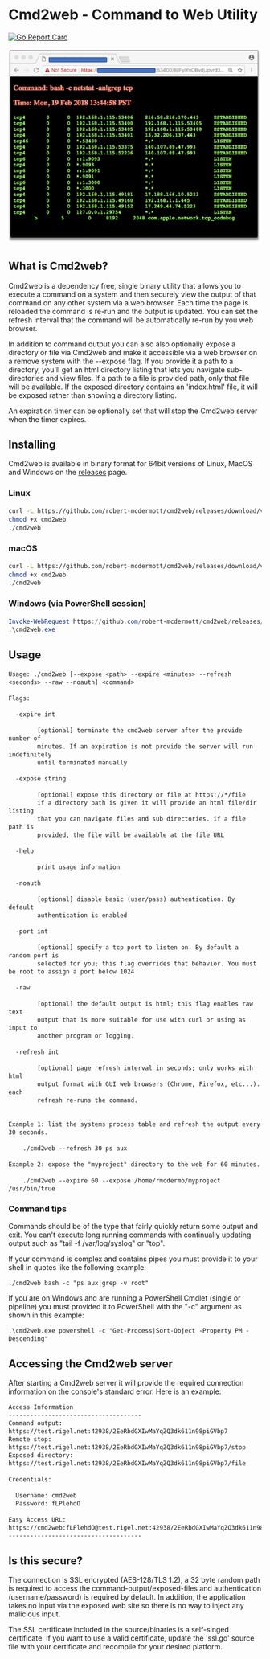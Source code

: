 # Cmd2web - Command to Web Utility
[![Go Report Card](https://goreportcard.com/badge/github.com/robert-mcdermott/cmd2web)](https://goreportcard.com/report/github.com/robert-mcdermott/cmd2web)

![cmd2web example](images/cmd2web-browser.png)


## What is Cmd2web?

Cmd2web is a dependency free, single binary utility that allows you to execute a command on a system and then securely view the output of that command on any other system via a web browser. Each time the page is reloaded the command is re-run and the output is updated. You can set the refresh interval that the command will be automatically re-run by you web browser.  

In addition to command output you can also also optionally expose a directory or file via Cmd2web and make it accessible via a web browser on a remove system with the --expose flag. If you provide it a path to a directory, you'll get an html directory listing that lets you navigate sub-directories and view files. If a path to a file is provided path, only that file will be available. If the exposed directory contains an 'index.html' file, it will be exposed rather than showing a directory listing.

An expiration timer can be optionally set that will stop the Cmd2web server when the timer expires. 

## Installing

Cmd2web is available in binary format for 64bit versions of Linux, MacOS and Windows on the [releases](https://github.com/robert-mcdermott/cmd2web/releases) page. 

### Linux

```bash
curl -L https://github.com/robert-mcdermott/cmd2web/releases/download/v0.1/cmd2web-linux-amd64 -o cmd2web
chmod +x cmd2web
./cmd2web
```

### macOS

```bash
curl -L https://github.com/robert-mcdermott/cmd2web/releases/download/v0.1/cmd2web-macos-amd64 -o cmd2web
chmod +x cmd2web
./cmd2web
```

### Windows (via PowerShell session)

```powershell
Invoke-WebRequest https://github.com/robert-mcdermott/cmd2web/releases/download/v0.1/cmd2web-windows-amd64.exe -Out cmd2web.exe
.\cmd2web.exe
```

## Usage

```
Usage: ./cmd2web [--expose <path> --expire <minutes> --refresh <seconds> --raw --noauth] <command>

Flags:

  -expire int
    	
    	[optional] terminate the cmd2web server after the provide number of
    	minutes. If an expiration is not provide the server will run indefinitely
    	until terminated manually
    	
  -expose string
    	
    	[optional] expose this directory or file at https://*/file
    	if a directory path is given it will provide an html file/dir listing
    	that you can navigate files and sub directories. if a file path is
    	provided, the file will be available at the file URL
    	
  -help
    	
    	print usage information
    	
  -noauth
    	
    	[optional] disable basic (user/pass) authentication. By default
    	authentication is enabled
    	
  -port int
    	
    	[optional] specify a tcp port to listen on. By default a random port is
    	selected for you; this flag overrides that behavior. You must be root to assign a port below 1024
    	
  -raw
    	
    	[optional] the default output is html; this flag enables raw text
    	output that is more suitable for use with curl or using as input to
    	another program or logging.
    	
  -refresh int
    	
    	[optional] page refresh interval in seconds; only works with html
    	output format with GUI web browsers (Chrome, Firefox, etc...). each
    	refresh re-runs the command.
    	

Example 1: list the systems process table and refresh the output every 30 seconds.

	./cmd2web --refresh 30 ps aux

Example 2: expose the "myproject" directory to the web for 60 minutes.

	./cmd2web --expire 60 --expose /home/rmcdermo/myproject /usr/bin/true

```

### Command tips

Commands should be of the type that fairly quickly return some output and exit. You can't execute long running commands with continually updating output such as "tail -f /var/log/syslog" or "top".  

If your command is complex and contains pipes you must provide it to your shell in quotes like the following example:

```
./cmd2web bash -c "ps aux|grep -v root" 
```

If you are on Windows and are running a PowerShell Cmdlet (single or pipeline) you must provided it to PowerShell with the "-c" argument as shown in this example:

```
.\cmd2web.exe powershell -c "Get-Process|Sort-Object -Property PM -Descending"
```

## Accessing the Cmd2web server

After starting a Cmd2web server it will provide the required connection information on the console's standard error.  Here is an example:

```
Access Information
-------------------------------------
Command output:    https://test.rigel.net:42938/2EeRbdGXIwMaYqZQ3dk611n98piGVbp7
Remote stop:       https://test.rigel.net:42938/2EeRbdGXIwMaYqZQ3dk611n98piGVbp7/stop
Exposed directory: https://test.rigel.net:42938/2EeRbdGXIwMaYqZQ3dk611n98piGVbp7/file

Credentials:

  Username: cmd2web
  Password: fLPlehdO

Easy Access URL:   https://cmd2web:fLPlehdO@test.rigel.net:42938/2EeRbdGXIwMaYqZQ3dk611n98piGVbp7
-------------------------------------
```

## Is this secure?

The connection is SSL encrypted (AES-128/TLS 1.2), a 32 byte random path is required to access the command-output/exposed-files and authentication (username/password) is required by default. In addition, the application takes no input via the exposed web site so there is no way to inject any malicious input.

The SSL certificate included in the source/binaries is a self-singed certificate. If you want to use a valid certificate, update the 'ssl.go' source file with your certificate and recompile for your desired platform. 
